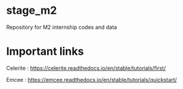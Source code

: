# stage_m2
Repository for M2 internship codes and data

# Important links

Celerite : https://celerite.readthedocs.io/en/stable/tutorials/first/

Emcee : https://emcee.readthedocs.io/en/stable/tutorials/quickstart/
